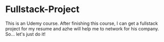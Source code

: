 # Fullstack-Project
This is an Udemy course. After finishing this course, I can get a fullstack project for my resume and azhe will help me to network for his company.
So... let's just do it!
